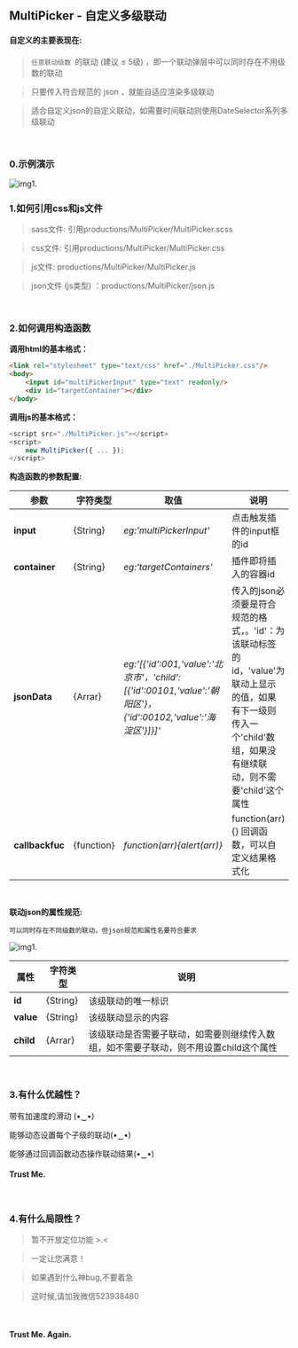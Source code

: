 ## MultiPicker - 自定义多级联动

#### 自定义的主要表现在:

> `任意联动级数 `的联动 (建议 ≤ 5级) ，即一个联动弹层中可以同时存在不用级数的联动

> 只要传入符合规范的 json ，就能自适应渲染多级联动

> 适合自定义json的自定义联动，如需要时间联动则使用DateSelector系列多级联动
<br/>


### 0.示例演示
 ![img1.](https://github.com/AppianZ/DateSelector/blob/master/productions/MultiPicker.gif) 

### 1.如何引用css和js文件

> sass文件: 引用productions/MultiPicker/MultiPicker.scss

> css文件: 引用productions/MultiPicker/MultiPicker.css

> js文件: productions/MultiPicker/MultiPicker.js

> json文件 (js类型) ：productions/MultiPicker/json.js
<br/>

### 2.如何调用构造函数

**调用html的基本格式：**
```html
<link rel="stylesheet" type="text/css" href="./MultiPicker.css"/>
<body>
    <input id="multiPickerInput" type="text" readonly/>
    <div id="targetContainer"></div>
</body>
```

**调用js的基本格式：**
```js
<script src="./MultiPicker.js"></script>
<script>
    new MultiPicker({ ... });
</script>
```

**构造函数的参数配置:**

| 参数 | 字符类型  |  取值  | 说明 | 
| -----| -----| -----| -----|
|  **input**    |  {String} | *eg:'multiPickerInput'* | 点击触发插件的input框的id |
|  **container**    |  {String} |*eg:'targetContainers'*| 插件即将插入的容器id |
|  **jsonData**    | {Arrar} |*eg:'[{'id':001,'value':'北京市'，'child':[{'id':00101,'value':'朝阳区'}，{'id':00102,'value':'海淀区'}]}]'*| 传入的json必须要是符合规范的格式，。'id'：为该联动标签的id，'value'为联动上显示的值，如果有下一级则传入一个'child'数组，如果没有继续联动，则不需要'child'这个属性 |
|  **callbackfuc**   |  {function} |*function(arr){alert(arr)}*| function(arr){} 回调函数，可以自定义结果格式化|
<br/>

**联动json的属性规范:**

` 可以同时存在不同级数的联动，但json规范和属性名要符合要求 `

 ![img1.](http://7xqsim.com1.z0.glb.clouddn.com/MultiPicker.png) 

| 属性 | 字符类型 | 说明 | 
| -----| -----|  -----|
|  **id**    |  {String} | 该级联动的唯一标识 |
|  **value**    |  {String} | 该级联动显示的内容  |
|  **child**    | {Arrar} | 该级联动是否需要子联动，如需要则继续传入数组，如不需要子联动，则不用设置child这个属性 |
<br/>

### 3.有什么优越性？

带有加速度的滑动 (•‿•)

能够动态设置每个子级的联动(•‿•) 

能够通过回调函数动态操作联动结果(•‿•)

#### Trust Me.
<br/>

### 4.有什么局限性？

> 暂不开放定位功能 >.<

> 一定让您满意！

> 如果遇到什么神bug,不要着急

> 这时候,请加我微信523938480
<br/>

#### Trust Me. Again.
   

